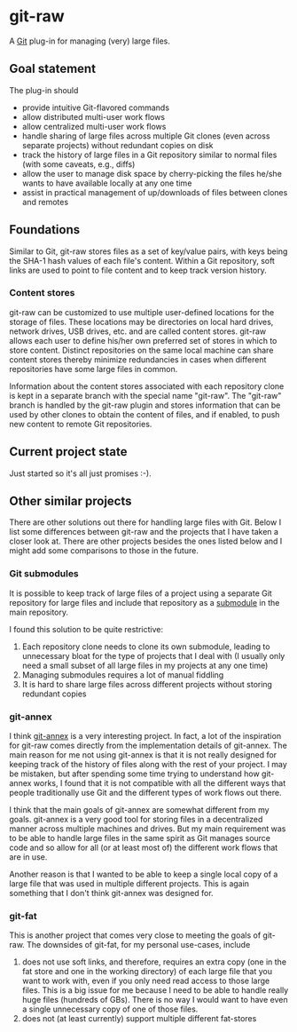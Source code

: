 # git-raw

A [Git](http://www.git-scm.com) plug-in for managing (very) large files.

## Goal statement

The plug-in should

- provide intuitive Git-flavored commands
- allow distributed multi-user work flows
- allow centralized multi-user work flows
- handle sharing of large files across multiple Git clones (even across separate projects) without redundant copies on disk
- track the history of large files in a Git repository similar to normal files (with some caveats, e.g., diffs)
- allow the user to manage disk space by cherry-picking the files he/she wants to have available locally at any one time
- assist in practical management of up/downloads of files between clones and remotes

## Foundations

Similar to Git, git-raw stores files as a set of key/value pairs, with keys being the SHA-1 hash values of each file's content. Within a Git repository, soft links are used to point to file content and to keep track version history.

### Content stores

git-raw can be customized to use multiple user-defined locations for the storage of files. These locations may be directories on local hard drives, network drives, USB drives, etc. and are called content stores. git-raw allows each user to define his/her own preferred set of stores in which to store content. Distinct repositories on the same local machine can share content stores thereby minimize redundancies in cases when different repositories have some large files in common.

Information about the content stores associated with each repository clone is kept in a separate branch with the special name "git-raw". The "git-raw" branch is handled by the git-raw plugin and stores information that can be used by other clones to obtain the content of files, and if enabled, to push new content to remote Git repositories.

## Current project state

Just started so it's all just promises :-).

## Other similar projects

There are other solutions out there for handling large files with Git. Below I list some differences between git-raw and the projects that I have taken a closer look at. There are other projects besides the ones listed below and I might add some comparisons to those in the future.

### Git submodules

It is possible to keep track of large files of a project using a separate Git repository for large files and include that repository as a [submodule](http://git-scm.com/book/en/Git-Tools-Submodules) in the main repository.

I found this solution to be quite restrictive:

1. Each repository clone needs to clone its own submodule, leading to unnecessary bloat for the type of projects that I deal with (I usually only need a small subset of all large files in my projects at any one time)
2. Managing submodules requires a lot of manual fiddling
3. It is hard to share large files across different projects without storing redundant copies

### git-annex

I think [git-annex](https://git-annex.branchable.com/) is a very interesting project. In fact, a lot of the inspiration for git-raw comes directly from the implementation details of git-annex. The main reason for me not using git-annex is that it is not really designed for keeping track of the history of files along with the rest of your project. I may be mistaken, but after spending some time trying to understand how git-annex works, I found that it is not compatible with all the different ways that people traditionally use Git and the different types of work flows out there.

I think that the main goals of git-annex are somewhat different from my goals. git-annex is a very good tool for storing files in a decentralized manner across multiple machines and drives. But my main requirement was to be able to handle large files in the same spirit as Git manages source code and so allow for all (or at least most of) the different work flows that are in use.

Another reason is that I wanted to be able to keep a single local copy of a large file that was used in multiple different projects. This is again something that I don't think git-annex was designed for.

### git-fat

This is another project that comes very close to meeting the goals of git-raw. The downsides of git-fat, for my personal use-cases, include

1. does not use soft links, and therefore, requires an extra copy (one in the fat store and one in the working directory) of each large file that you want to work with, even if you only need read access to those large files. This is a big issue for me because I need to be able to handle really huge files (hundreds of GBs). There is no way I would want to have even a single unnecessary copy of one of those files.
2. does not (at least currently) support multiple different fat-stores
